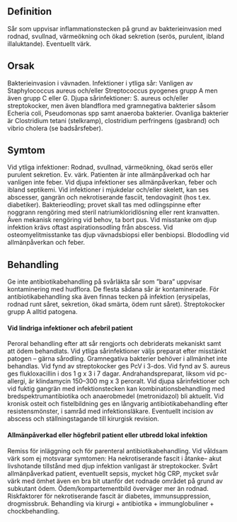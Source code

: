 ## Definition

Sår som uppvisar inflammationstecken på grund av bakterieinvasion med rodnad, svullnad, värmeökning och ökad sekretion (serös, purulent, ibland illaluktande). Eventuellt värk.

## Orsak

Bakterieinvasion i vävnaden. Infektioner i ytliga sår: Vanligen av Staphylococcus aureus och/eller Streptococcus pyogenes grupp A men även grupp C eller G. Djupa sårinfektioner: S. aureus och/eller streptokocker, men även blandflora med gramnegativa bakterier såsom Echeria coli, Pseudomonas spp samt anaeroba bakterier. Ovanliga bakterier är Clostridium tetani (stelkramp), clostridium perfringens (gasbrand) och vibrio cholera (se badsårsfeber).

## Symtom

Vid ytliga infektioner: Rodnad, svullnad, värmeökning, ökad serös eller purulent sekretion. Ev. värk. Patienten är inte allmänpåverkad och har vanligen inte feber. Vid djupa infektioner ses allmänpåverkan, feber och ibland septikemi. Vid infektioner i mjukdelar och/eller skelett, kan ses abscesser, gangrän och nekrotiserande fasciit, tendovaginit (hos t.ex. diabetiker).
Bakterieodling; provet skall tas med odlingspinne efter noggrann rengöring med steril natriumkloridlösning eller rent kranvatten. Även mekanisk rengöring vid behov, ta bort pus. Vid misstanke om djup infektion krävs oftast aspirationsodling från abscess. Vid osteomyelitmisstanke tas djup vävnadsbiopsi eller benbiopsi. Blododling vid allmänpåverkan och feber.

## Behandling

Ge inte antibiotikabehandling på svårläkta sår som ”bara” uppvisar kontaminering med hudflora. De flesta sådana sår är kontaminerade. För antibiotikabehandling ska även finnas tecken på infektion (erysipelas, rodnad runt såret, sekretion, ökad smärta, ödem runt såret). Streptokocker grupp A alltid patogena.

#### Vid lindriga infektioner och afebril patient

Peroral behandling efter att sår rengjorts och debriderats mekaniskt samt att ödem behandlats. Vid ytliga sårinfektioner väljs preparat efter misstänkt patogen – gärna sårodling. Gramnegativa bakterier behöver i allmänhet inte behandlas. Vid fynd av streptokocker ges PcV i 3-dos. Vid fynd av S. aureus ges flukloxacillin i dos 1 g x 3 i 7 dagar. Andrahandspreparat, liksom vid pc-allergi, är klindamycin 150–300 mg x 3 peroralt.
Vid djupa sårinfektioner och vid fuktig gangrän med infektionstecken kan kombinationsbehandling med bredspektrumantibiotika och anaerobmedel (metronidazol) bli aktuellt.
Vid kronisk osteit och fistelbildning ges en långvarig antibiotikabehandling efter resistensmönster, i samråd med infektionsläkare. Eventuellt incision av abscess och ställningstagande till kirurgisk revision.

#### Allmänpåverkad eller högfebril patient eller utbredd lokal infektion

Remiss för inläggning och för parenteral antibiotikabehandling.
Vid våldsam värk som ej motsvarar symtomen: Ha nekrotiserande fascit i åtanke– akut livshotande tillstånd med djup infektion vanligast är streptokocker. Svårt allmänpåverkad patient, eventuellt sepsis, mycket hög CRP, mycket svår värk med ömhet även en bra bit utanför det rodnade området på grund av subkutant ödem. Ödem/kompartementbild överväger mer än rodnad. Riskfaktorer för nekrotiserande fascit är diabetes, immunsuppression, drogmissbruk. Behandling via kirurgi + antibiotika + immunglobuliner + chockbehandling.


